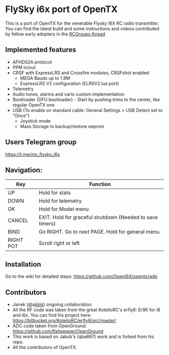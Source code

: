 # FlySky i6x port of OpenTX

This is a port of OpenTX for the venerable Flysky I6X RC radio transmitter. You can find the latest build and some instructions and videos contributed by fellow early adopters in the [RCGroups thread](https://www.rcgroups.com/forums/showthread.php?3916435-FlySky-I6X-port-of-OpenTX)

## Implemented features 

* AFHDS2A protocol
* PPM in/out
* CRSF with ExpressLRS and Crossfire modules, CRSFshot enabled
  * MEGA Bauds up to 1.8M
  * ExpressLRS V2 configuration (ELRSV2.lua port)
* Telemetry
* Audio tones, alarms and vario custom implementation
* Bootloader (DFU bootloader) - Start by pushing trims to the center, like regular OpenTX one
* USB (To enable on standard cable: General Settings > USB Detect set to "Once")
  * Joystick mode
  * Mass Storage to backup/restore eeprom
 
## Users Telegram group

https://t.me/otx_flysky_i6x

## Navigation:

| Key | Function |
| --- | --- |
| UP     | Hold for stats |                              
| DOWN   | Hold for telemetry |                                  
| OK     | Hold for Model menu |
| CANCEL | EXIT. Hold for graceful shutdown (Needed to save timers) |                      
| BIND   | Go RIGHT. Go to next PAGE. Hold for general menu. |
| RIGHT POT | Scroll right or left |

## Installation

Go to the wiki for detailed steps: https://github.com/OpenI6X/opentx/wiki

## Contributors

* Janek (@ajjjjjjjj) ongoing collaboration.
* All the RF code was taken from the great KotelloRC's erfly6: Er9X for i6 and i6x. You can find his project here: https://bitbucket.org/KotelloRC/erfly6/src/master/
* ADC code taken from OpenGround: https://github.com/fishpepper/OpenGround
* This work is based on Jakub's (qba667) work and is forked from his repo.
* All the contributors of OpenTX. 
